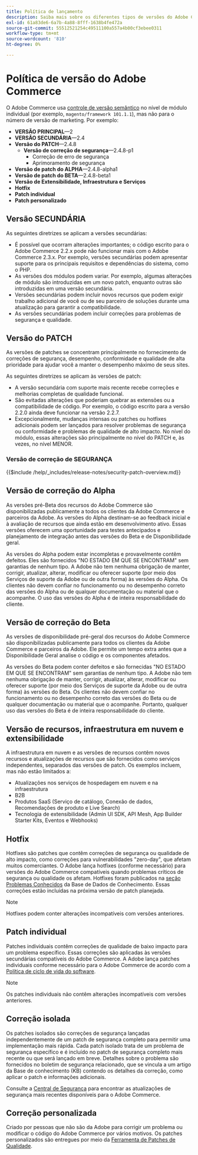 ```yaml
---
title: Política de lançamento
description: Saiba mais sobre os diferentes tipos de versões do Adobe Commerce.
exl-id: 61a83de6-6a7b-4a88-8fff-1638b4fe472a
source-git-commit: 55512521254c49511100a557a4b00cf3ebee0311
workflow-type: tm+mt
source-wordcount: '810'
ht-degree: 0%

---
```


# Política de versão do Adobe Commerce

O Adobe Commerce usa [controle de versão semântico](https://semver.org/) no nível de módulo individual (por exemplo, `magento/framework 101.1.1`), mas não para o número de versão de marketing. Por exemplo:

- **VERSÃO PRINCIPAL**—2
- **VERSÃO SECUNDÁRIA**—2.4
- **Versão do PATCH**—2.4.8
   - **Versão de correção de segurança**—2.4.8-p1
      - Correção de erro de segurança
      - Aprimoramento de segurança
- **Versão de patch do ALPHA**—2.4.8-alpha1
- **Versão de patch do BETA**—2.4.8-beta1
- **Versão de Extensibilidade, Infraestrutura e Serviços**
- **Hotfix**
- **Patch individual**
- **Patch personalizado**

## Versão SECUNDÁRIA

As seguintes diretrizes se aplicam a versões secundárias:

- É possível que ocorram alterações importantes; o código escrito para o Adobe Commerce 2.2.x pode não funcionar mais com o Adobe Commerce 2.3.x. Por exemplo, versões secundárias podem apresentar suporte para os principais requisitos e dependências do sistema, como o PHP.
- As versões dos módulos podem variar. Por exemplo, algumas alterações de módulo são introduzidas em um novo patch, enquanto outras são introduzidas em uma versão secundária.
- Versões secundárias podem incluir novos recursos que podem exigir trabalho adicional de você ou de seu parceiro de soluções durante uma atualização para garantir a compatibilidade.
- As versões secundárias podem incluir correções para problemas de segurança e qualidade.

## Versão do PATCH

As versões de patches se concentram principalmente no fornecimento de correções de segurança, desempenho, conformidade e qualidade de alta prioridade para ajudar você a manter o desempenho máximo de seus sites.

As seguintes diretrizes se aplicam às versões de patch:

- A versão secundária com suporte mais recente recebe correções e melhorias completas de qualidade funcional.
- São evitadas alterações que poderiam quebrar as extensões ou a compatibilidade de código. Por exemplo, o código escrito para a versão 2.2.0 ainda deve funcionar na versão 2.2.7.
- Excepcionalmente, mudanças intensas ou patches ou hotfixes adicionais podem ser lançados para resolver problemas de segurança ou conformidade e problemas de qualidade de alto impacto. No nível do módulo, essas alterações são principalmente no nível do PATCH e, às vezes, no nível MENOR.

### Versão de correção de SEGURANÇA

{{$include /help/_includes/release-notes/security-patch-overview.md}}

## Versão de correção do Alpha

As versões pré-Beta dos recursos do Adobe Commerce são disponibilizadas publicamente a todos os clientes da Adobe Commerce e parceiros da Adobe. As versões do Alpha destinam-se ao feedback inicial e à avaliação de recursos que ainda estão em desenvolvimento ativo. Essas versões oferecem uma oportunidade para testes antecipados e planejamento de integração antes das versões do Beta e de Disponibilidade geral.

As versões do Alpha podem estar incompletas e provavelmente contêm defeitos. Eles são fornecidos &quot;NO ESTADO EM QUE SE ENCONTRAM&quot; sem garantias de nenhum tipo. A Adobe não tem nenhuma obrigação de manter, corrigir, atualizar, alterar, modificar ou oferecer suporte (por meio dos Serviços de suporte da Adobe ou de outra forma) às versões do Alpha. Os clientes não devem confiar no funcionamento ou no desempenho correto das versões do Alpha ou de qualquer documentação ou material que o acompanhe. O uso das versões do Alpha é de inteira responsabilidade do cliente.

## Versão de correção do Beta

As versões de disponibilidade pré-geral dos recursos do Adobe Commerce são disponibilizadas publicamente para todos os clientes da Adobe Commerce e parceiros da Adobe. Ele permite um tempo extra antes que a Disponibilidade Geral analise o código e os componentes afetados.

As versões do Beta podem conter defeitos e são fornecidas &quot;NO ESTADO EM QUE SE ENCONTRAM&quot; sem garantias de nenhum tipo. A Adobe não tem nenhuma obrigação de manter, corrigir, atualizar, alterar, modificar ou oferecer suporte (por meio dos Serviços de suporte da Adobe ou de outra forma) às versões do Beta. Os clientes não devem confiar no funcionamento ou no desempenho correto das versões do Beta ou de qualquer documentação ou material que o acompanhe. Portanto, qualquer uso das versões do Beta é de inteira responsabilidade do cliente.

## Versão de recursos, infraestrutura em nuvem e extensibilidade

A infraestrutura em nuvem e as versões de recursos contêm novos recursos e atualizações de recursos que são fornecidos como serviços independentes, separados das versões de patch. Os exemplos incluem, mas não estão limitados a:

- Atualizações nos serviços de hospedagem em nuvem e na infraestrutura
- B2B
- Produtos SaaS (Serviço de catálogo, Conexão de dados, Recomendações de produto e Live Search)
- Tecnologia de extensibilidade (Admin UI SDK, API Mesh, App Builder Starter Kits, Eventos e Webhooks)

## Hotfix

Hotfixes são patches que contêm correções de segurança ou qualidade de alto impacto, como correções para vulnerabilidades &quot;zero-day&quot;, que afetam muitos comerciantes. O Adobe lança hotfixes (conforme necessário) para versões do Adobe Commerce compatíveis quando problemas críticos de segurança ou qualidade os afetam. Hotfixes foram publicados na [seção Problemas Conhecidos](https://support.magento.com/hc/en-us/sections/360003869892-Known-issues-patches-attached-) da Base de Dados de Conhecimento. Essas correções estão incluídas na próxima versão de patch planejada.

>[!NOTE]
>
>Hotfixes podem conter alterações incompatíveis com versões anteriores.

## Patch individual

Patches individuais contêm correções de qualidade de baixo impacto para um problema específico. Essas correções são aplicadas às versões secundárias compatíveis do Adobe Commerce. A Adobe lança patches individuais conforme necessário para o Adobe Commerce de acordo com a [Política de ciclo de vida do software](https://www.adobe.com/content/dam/cc/en/legal/terms/enterprise/pdfs/Adobe-Commerce-Software-Lifecycle-Policy.pdf).

>[!NOTE]
>
>Os patches individuais não contêm alterações incompatíveis com versões anteriores.

## Correção isolada

Os patches isolados são correções de segurança lançadas independentemente de um patch de segurança completo para permitir uma implementação mais rápida. Cada patch isolado trata de um problema de segurança específico e é incluído no patch de segurança completo mais recente ou que será lançado em breve. Detalhes sobre o problema são fornecidos no boletim de segurança relacionado, que se vincula a um artigo da Base de conhecimento (KB) contendo os detalhes da correção, como aplicar o patch e informações adicionais.

Consulte a [Central de Segurança](https://helpx.adobe.com/security/products/magento.html) para encontrar as atualizações de segurança mais recentes disponíveis para o Adobe Commerce.

## Correção personalizada

Criado por pessoas que não são da Adobe para corrigir um problema ou modificar o código do Adobe Commerce por vários motivos. Os patches personalizados são entregues por meio da [Ferramenta de Patches de Qualidade](https://experienceleague.adobe.com/en/docs/commerce-operations/tools/quality-patches-tool/usage).

<!-- Last updated from includes: 2025-05-28 16:37:31 -->
